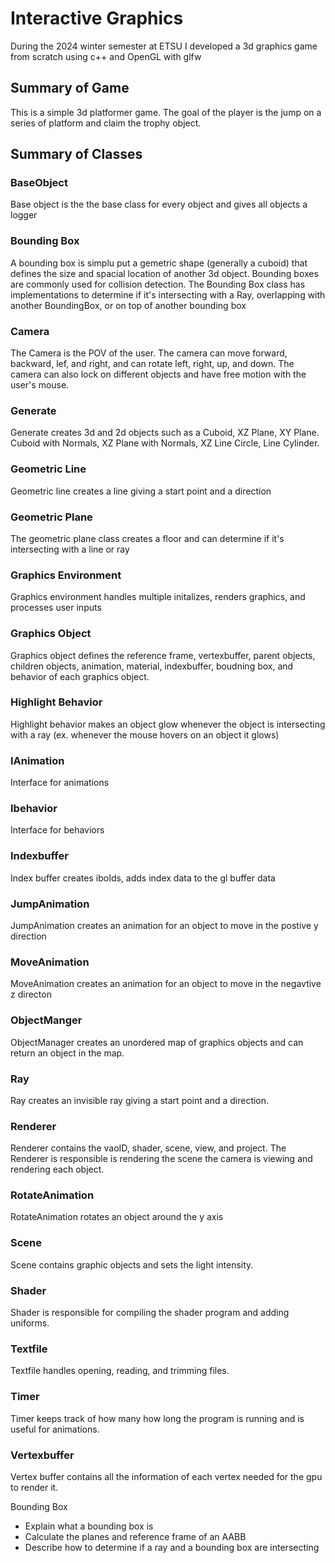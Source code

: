 # Interactive Graphics

During the 2024 winter semester at ETSU I developed a 3d graphics game from scratch using c++ and OpenGL with glfw

## Summary of Game 

This is a simple 3d platformer game. The goal of the player is the jump on a series of platform and claim the trophy object. 

## Summary of Classes

### BaseObject

Base object is the the base class for every object and gives all objects a logger 

### Bounding Box

A bounding box is simplu put a gemetric shape (generally a cuboid) that defines the size and spacial location of another 3d object. Bounding boxes are commonly used for collision detection.
The Bounding Box class has implementations to determine if it's intersecting with a Ray, overlapping with another BoundingBox, or on top of another bounding box 

### Camera

The Camera is the POV of the user. The camera can move forward, backward, lef, and right, and can rotate left, right, up, and down. The camera can also lock on different objects and have free motion with the user's mouse. 

### Generate

Generate creates 3d and 2d objects such as a Cuboid, XZ Plane, XY Plane. Cuboid with Normals, XZ Plane with Normals, XZ Line Circle, Line Cylinder. 

### Geometric Line

Geometric line creates a line giving a start point and a direction 

### Geometric Plane 

The geometric plane class creates a floor and can determine if it's intersecting with a line or ray 

### Graphics Environment

Graphics environment handles multiple initalizes, renders graphics, and processes user inputs 

### Graphics Object

Graphics object defines the reference frame, vertexbuffer, parent objects, children objects, animation, material, indexbuffer, boudning box, and behavior of each graphics object. 

### Highlight Behavior 

Highlight behavior makes an object glow whenever the object is intersecting with a ray (ex. whenever the mouse hovers on an object it glows)

### IAnimation

Interface for animations

### Ibehavior

Interface for behaviors

### Indexbuffer

Index buffer creates iboIds, adds index data to the gl buffer data

### JumpAnimation

JumpAnimation creates an animation for an object to move in the postive y direction 

### MoveAnimation

MoveAnimation creates an animation for an object to move in the negavtive z directon 

### ObjectManger

ObjectManager creates an unordered map of graphics objects and can return an object in the map. 

### Ray

Ray creates an invisible ray giving a start point and a direction. 

### Renderer

Renderer contains the vaoID, shader, scene, view, and project. The Renderer is responsible is rendering the scene the camera is viewing and rendering each object. 

### RotateAnimation

RotateAnimation rotates an object around the y axis 

### Scene

Scene contains graphic objects and sets the light intensity. 

### Shader

Shader is responsible for compiling the shader program and adding uniforms. 

### Textfile

Textfile handles opening, reading, and trimming files.

### Timer 

Timer keeps track of how many how long the program is running and is useful for animations.

### Vertexbuffer

Vertex buffer contains all the information of each vertex needed for the gpu to render it. 




Bounding Box
* Explain what a bounding box is
* Calculate the planes and reference frame of an AABB
* Describe how to determine if a ray and a bounding box are intersecting
